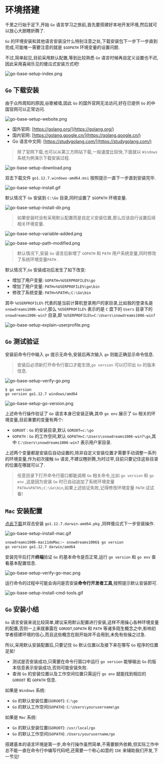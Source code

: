 # 环境搭建

千里之行始于足下,开始 `Go` 语言学习之旅前,首先要搭建好本地开发环境,然后就可以放心大胆瞎折腾了.

`Go` 的环境安装和其他语言安装没什么特别注意之处,下载安装包下一步下一步直到完成,可能唯一需要注意的就是 `$GOPATH` 环境变量的设置问题.

不过,简单起见,目前采用默认配置,等到比较熟悉 `Go` 语言时候再自定义设置也不迟,因此采用喜闻乐见的傻瓜式安装方式吧!

![go-base-setup-index.png](../images/go-base-setup-index.png)

## `Go` 下载安装

由于众所周知的原因,谷歌被墙,因此 `Go` 的国外官网无法访问,好在已提供 `Go` 的中国官网可以正常访问.

![go-base-setup-website.png](../images/go-base-setup-website.png)

- 国外官网: [https://golang.org/](https://golang.org/)
- 国内官网: [https://golang.google.cn/](https://golang.google.cn/)
- Go 语言中文网: [https://studygolang.com/](https://studygolang.com/)

> 除了官网下载,也可以从第三方网站下载,一般速度比较快,下面就以 `Windows` 系统为例演示下载安装过程.

![go-base-setup-download.png](../images/go-base-setup-download.png)

双击下载文件 `go1.12.7.windows-amd64.msi` 按照提示一直下一步直到安装完毕.

![go-base-setup-install.gif](../images/go-base-setup-install.gif)

默认情况下 `Go` 安装到 `C:\Go` 目录,同时设置了 `$GOPATH` 环境变量.

![go-base-setup-install-dir.png](../images/go-base-setup-install-dir.png)

> 如果安装时没有采用默认配置而是自定义安装位置,那么应该自行设置后续相关环境变量.

![go-base-setup-variable-added.png](../images/go-base-setup-variable-added.png)

![go-base-setup-path-modified.png](../images/go-base-setup-path-modified.png)

> 默认情况下,安装 `Go` 语言后新增了 `GOPATH` 和 `PATH` 用户系统变量,同时修改了系统环境变量`PATH` .

默认情况下,`Go` 安装成功后发生了如下改变:

- 增加了用户变量: `GOPATH=%USERPROFILE%\go` 
- 增加了用户变量: `PATH=%USERPROFILE%\go\bin`
- 修改了系统变量: `PATH=%PATH%;C:\Go\bin`

其中 `%USERPROFILE%` 代表的是当前计算机登录用户的家目录,比如我的登录名是 `snowdreams1006-win7`,那么 `%USERPROFILE%` 表示的是 `C` 盘下的 `Users` 目录下的 `snowdreams1006-win7` 目录,即 `%USERPROFILE%=C:\Users\snowdreams1006-win7`

![go-base-setup-explain-userprofile.png](../images/go-base-setup-explain-userprofile.png)

## `Go` 测试验证

安装前命令行中输入 `go` 提示无命令,安装后再次输入 `go` 则能正确显示命令信息.

> 安装后必须新打开命令行窗口才能生效,`go version` 可以打印出 `Go` 的版本信息.

![go-base-setup-verify-go.png](../images/go-base-setup-verify-go.png)

```bash
$ go version
go version go1.12.7 windows/amd64
```

![go-base-setup-go-version.png](../images/go-base-setup-go-version.png)

上述命令行操作验证了 `Go` 语言本身已安装正确,其中 `go env` 展示了 `Go` 相关的环境变量,目前重要的变量有两个:

- `GOROOT` : `Go` 的安装目录,默认 `GOROOT=c:\go`
- `GOPATH` : `Go` 的工作空间,默认 `GOPATH=C:\Users\snowdreams1006-win7\go`,其中 `C:\Users\snowdreams1006-win7` 表示用户家目录.

上述两个变量都是安装后自动设置的,除非自定义安装位置才需要手动调整一系列的环境变量,作为初次接触 `Go` 语言,不建议瞎折腾,为时过早,目前只要记住这些目录的位置在哪就可以了.

> 任意目录下打开命令行窗口都能调用 `Go` 相关命令,比如 `go version` 和 `go env` ,这是因为安装 `Go` 时已自动追加了系统环境变量 `PATH=%PATH%;C:\Go\bin`,如果上述验证失败,记得修改环境变量 `PATH` 试试看!

## `Mac` 安装配置

[点此下载](https://dl.google.com/go/go1.12.7.darwin-amd64.pkg)并双击安装 `go1.12.7.darwin-amd64.pkg` ,同样傻瓜式下一步安装操作.

![go-base-setup-install-mac.gif](../images/go-base-setup-install-mac.gif)

```bash
snowdreams1006-mac11deMac:~ snowdreams1006$ go version
go version go1.12.7 darwin/amd64
```

安装完毕后打开**终端**验证 `Go` 的基本命令是否正常,运行 `go version` 和 `go env` 查看基本配置信息.

![go-base-setup-verify-go-mac.png](../images/go-base-setup-verify-go-mac.png)

运行命令的过程中可能会询问是否安装**命令行开发者工具**,按照提示默认安装即可.

![go-base-setup-install-cmd-tools.gif](../images/go-base-setup-install-cmd-tools.gif)

## `Go` 安装小结

`Go` 语言安装来说比较简单,建议采用默认配置进行安装,这样不用操心各种环境变量的配置,否则一上来就暴露在 `GOROOT`,`GOPATH` 和 `PATH` 等诸多陌生概念之中,影响初学者搭建环境的信心,而且这些概念在刚开始并不会用到,未免有些操之过急.

所以,采用默认安装配置后,只要记住 `Go` 默认位置以及接下来在哪写 `Go` 程序的位置足矣!

- 测试是否安装成功,只需要在命令行窗口中运行 `go version` 能够输出 `Go` 的版本信息表示安装成功,否则可能安装失败.
- 查询 `Go` 的安装位置以及工作空间位置只需运行 `go env` 就能找到相应的 `GOROOT` 和 `GOPATH` 信息.

如果是 `Windows` 系统:

- `Go` 的默认安装位置(`GOROOT`): `C:\go`
- `Go` 的默认工作空间(`GOPATH`): `C:\Users\yourusername\go`

如果是 `Mac` 系统:

- `Go` 的默认安装位置(`GOROOT`): `/usr/local/go`
- `Go` 的默认工作空间(`GOPATH`): `/Users/yourusername/go`

搭建基本的语言环境是第一步,命令行操作虽然简单,不需要额外依赖,但实际工作中总不能一直在命令行中编写代码吧,还需要一个称心如意的 `IDE` 来辅助我们开发,下一节见!

